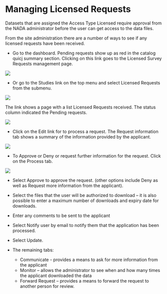 # Managing Licensed Requests

Datasets that are assigned the Access Type Licensed require approval from the NADA administrator before the user can get access to the data files.

From the site administration there are a number of ways to see if any licensed requests have been received.

*	Go to the dashboard. Pending requests show up as red in the catalog quicj summary section. Clicking on this link goes to the Licensed Survey Requests management page.

![](~@imageBase/images/pending-request.png)

*	Or go to the Studies link on the top menu and select Licensed Requests from the submenu.

![](~@imageBase/images/license-request.png)

The link shows a page with a list Licensed Requests received. The status column indicated the Pending requests.

![](~@imageBase/images/pending-request-status.png)
 
*	Click on the Edit link for to process a request.
The Request information tab shows a summary of the information provided by the applicant.

![](~@imageBase/images/edit-licensed-request.png) 

*	To Approve or Deny or request further information for the request. Click on the Process tab. 

![](~@imageBase/images/process-tab.png) 
 
*	Select Approve to approve the request. (other options include Deny as well as Request more information from the applicant).
*	Select the files that the user will be authorized to download – it is also possible to enter a maximum number of downloads and expiry date for downloads.
*	Enter any comments to be sent to the applicant
*	Select Notify user by email to notify them that the application has been processed.
*	Select Update.

* The remaining tabs: 
	-	Communicate - provides a means to ask for more information from the applicant
	-	Monitor – allows the administrator to see when and how many times the applicant downloaded the data
	-	Forward Request – provides a means to forward the request to another person for review.